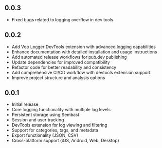 ## 0.0.3

* Fixed bugs related to logging overflow in dev tools

## 0.0.2

* Add Voo Logger DevTools extension with advanced logging capabilities
* Enhance documentation with detailed installation and usage instructions
* Add automated release workflows for pub.dev publishing
* Update dependencies for improved compatibility
* Refactor code for better readability and consistency
* Add comprehensive CI/CD workflow with devtools extension support
* Improve project structure and analysis options

## 0.0.1

* Initial release
* Core logging functionality with multiple log levels
* Persistent storage using Sembast
* Session and user tracking
* DevTools extension for log viewing and filtering
* Support for categories, tags, and metadata
* Export functionality (JSON, CSV)
* Cross-platform support (iOS, Android, Web, Desktop)
